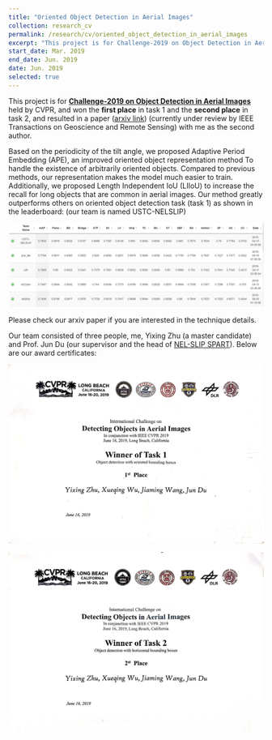 ```yaml
---
title: "Oriented Object Detection in Aerial Images"
collection: research_cv
permalink: /research/cv/oriented_object_detection_in_aerial_images
excerpt: "This project is for Challenge-2019 on Object Detection in Aerial Images held by CVPR, and won the first place in task 1 and the second place in task 2, and resulted in a paper ([arxiv link](https://arxiv.org/abs/1906.09447)) (currently under review by IEEE Transactions on Geoscience and Remote Sensing) with me as the second author. Based on the periodicity of the tilt angle, we proposed Adaptive Period Embedding (APE), an improved oriented object representation method To handle the existence of arbitrarily oriented objects. Compared to previous methods, our representation makes the model much easier to train. Additionally, we proposed Length Independent IoU (LIIoU) to increase the recall for long objects that are common in aerial images. Our method greatly outperforms others on oriented object detection task (task 1)."
start_date: Mar. 2019
end_date: Jun. 2019
date: Jun. 2019
selected: true
---
```


This project is for **[Challenge-2019 on Object Detection in Aerial Images](https://captain-whu.github.io/DOAI2019/challenge.html)** held by CVPR, and won the **first place** in task 1 and the **second place** in task 2, and resulted in a paper ([arxiv link](https://arxiv.org/abs/1906.09447)) (currently under review by IEEE Transactions on Geoscience and Remote Sensing) with me as the second author.

Based on the periodicity of the tilt angle, we proposed Adaptive Period Embedding (APE), an improved oriented object representation method To handle the existence of arbitrarily oriented objects. Compared to previous methods, our representation makes the model much easier to train. Additionally, we proposed Length Independent IoU (LIIoU) to increase the recall for long objects that are common in aerial images. Our method greatly outperforms others on oriented object detection task (task 1) as shown in the leaderboard: (our team is named USTC-NELSLIP)

![](/images/odai_leaderboard.png)

Please check our arxiv paper if you are interested in the technique details.

Our team consisted of three people, me, Yixing Zhu (a master candidate) and Prof. Jun Du (our supervisor and the head of [NEL-SLIP SPART](<http://staff.ustc.edu.cn/~jundu/The%20team.html>)). Below are our award certificates:

![](/images/doai1.jpg)

![](/images/doai2.jpg)

